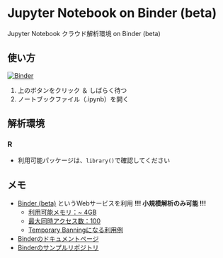 # Jupyter Notebook on Binder (beta)

Jupyter Notebook クラウド解析環境 on Binder (beta)

## 使い方
[![Binder](https://mybinder.org/badge.svg)](https://mybinder.org/v2/gh/CropEvol/remote_r/master)
1. 上のボタンをクリック ＆ しばらく待つ　
2. ノートブックファイル（.ipynb）を開く

## 解析環境  
### R
- 利用可能パッケージは、`library()`で確認してください


## メモ
- [Binder (beta)](https://mybinder.org/) というWebサービスを利用  __!!! 小規模解析のみ可能 !!!__
    - [利用可能メモリ：~ 4GB](http://mybinder.readthedocs.io/en/latest/faq.html#how-much-memory-am-i-given-when-using-binder)
    - [最大同時アクセス数：100](http://mybinder.readthedocs.io/en/latest/user-guidelines.html#maximum-concurrent-users-for-a-repository)
    - [Temporary Banningになる利用例](http://mybinder.readthedocs.io/en/latest/user-guidelines.html#maximum-concurrent-users-for-a-repository)
- [Binderのドキュメントページ](http://mybinder.readthedocs.io/en/latest/index.html#)
- [Binderのサンプルリポジトリ](http://mybinder.readthedocs.io/en/latest/sample_repos.html)
